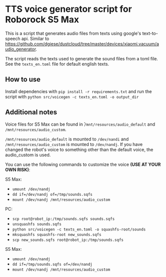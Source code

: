 # TTS voice generator script for Roborock S5 Max

This is a script that generates audio files from texts using google's text-to-speech api. Similar to https://github.com/dgiese/dustcloud/tree/master/devices/xiaomi.vacuum/audio_generator.

The script reads the texts used to generate the sound files from a toml file. See the `texts_en.toml` file for default english texts.

## How to use

Install dependencies with `pip install -r requirements.txt` and run the script with `python src/voicegen -c texts_en.toml -o output_dir`
 

## Additional notes

Voice files for S5 Max can be found in 
̉̉`/mnt/resources/audio_default` and `/mnt/resources/audio_custom`.

`/mnt/resources/audio_default` is mounted to `/dev/nandi` and 
`/mnt/resources/audio_custom` is mounted to `/dev/nandj`.
If you have changed the robot's voice to something other than the default voice, the audio_custom is used.


You can use the following commands to customize the voice **(USE AT YOUR OWN RISK)**:

S5 Max:
* `umount /dev/nandj`
* `dd if=/dev/nandj of=/tmp/sounds.sqfs`
* `mount /dev/nandj /mnt/resources/audio_custom`

PC:
* `scp root@robot_ip:/tmp/sounds.sqfs sounds.sqfs`
* `unsquashfs sounds.sqfs`
* `python src/voicegen -c texts_en.toml -o squashfs-root/sounds`
* `mksquashfs squashfs-root new_sounds.sqfs`
* `scp new_sounds.sqfs root@robot_ip:/tmp/sounds.sqfs`

S5 Max:
* `umount /dev/nandj`
* `dd if=/tmp/sounds.sqfs of=/dev/nandj`
* `mount /dev/nandj /mnt/resources/audio_custom`
